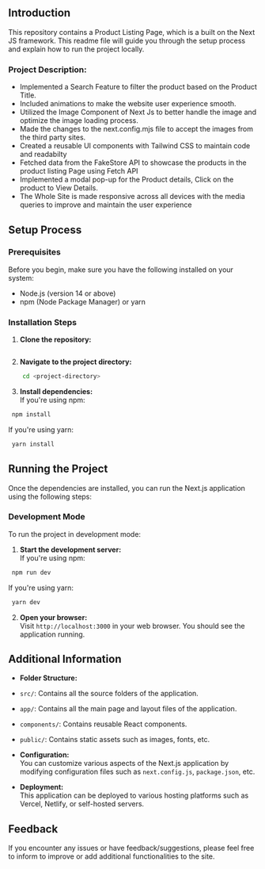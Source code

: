 ## Introduction
This repository contains a Product Listing Page, which is a built on the Next JS framework. This readme file will guide you through the setup process and explain how to run the project locally.

### Project Description:
- Implemented a Search Feature to filter the product based on the Product Title.
- Included animations to make the website user experience smooth.
- Utilized the Image Component of Next Js to better handle the image and optimize the image loading process.
- Made the changes to the next.config.mjs file to accept the images from the third party sites.
- Created a reusable UI components with Tailwind CSS to maintain code and readabilty
- Fetched data from the FakeStore API to showcase the products in the product listing Page using Fetch API
- Implemented a modal pop-up for the Product details, Click on the product to View Details.
- The Whole Site is made responsive across all devices with the media queries to improve and maintain the user experience

## Setup Process

### Prerequisites
Before you begin, make sure you have the following installed on your system:

- Node.js (version 14 or above)
- npm (Node Package Manager) or yarn

### Installation Steps
1. **Clone the repository:**  

```bash

```

2. **Navigate to the project directory:** 

```bash
    cd <project-directory>
```

3. **Install dependencies:**  
If you're using npm:

```bash
 npm install
```

If you're using yarn:

```bash
 yarn install
```

## Running the Project
Once the dependencies are installed, you can run the Next.js application using the following steps:

### Development Mode
To run the project in development mode:

1. **Start the development server:**  
If you're using npm:

```bash
 npm run dev
```

If you're using yarn:

```bash
 yarn dev
```

2. **Open your browser:**  
Visit `http://localhost:3000` in your web browser. You should see the application running.

## Additional Information
- **Folder Structure:**  
- `src/`: Contains all the source folders of the application.
- `app/`: Contains all the main page and layout files of the application.
- `components/`: Contains reusable React components.
- `public/`: Contains static assets such as images, fonts, etc.

- **Configuration:**  
You can customize various aspects of the Next.js application by modifying configuration files such as `next.config.js`, `package.json`, etc.

- **Deployment:**  
This application can be deployed to various hosting platforms such as Vercel, Netlify, or self-hosted servers.

## Feedback
If you encounter any issues or have feedback/suggestions, please feel free to inform to improve or add additional functionalities to the site.
